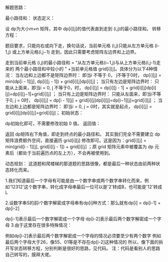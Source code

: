 解题思路：

最小路径和：
状态定义：

设 dp为大小m×n 矩阵，其中 dp[i][j]的值代表直到走到 (i,j)的最小路径和。
转移方程：

题目要求，只能向右或向下走，换句话说，当前单元格 (i,j)只能从左方单元格 (i-1,j) 或上方单元格(i,j−1) 走到，因此只需要考虑矩阵左边界和上边界。

走到当前单元格 (i,j)的最小路径和 = “从左方单元格(i−1,j)与从上方单元格(i,j-1)走来的 两个最小路径和中较小的 ” +当前单元格值 grid[i][j]。具体分为以下4种情况：
当左边和上边都不是矩阵边界时： 即当i 不等于 0， j不等于0时，
    dp[i][j] = min(dp[i - 1][j], dp[i][j - 1]) + grid[i][j]dp[i][j]；
当只有左边是矩阵边界时： 只能从上面来，即当i = 0, j 不等于0，时， 
    dp[i][j] = dp[i][j - 1] + grid[i][j]dp[i][j]=dp[i][j−1]+grid[i][j] ；
当只有上边是矩阵边界时： 只能从左面来，即当i不等于0, j = 0时， 
    dp[i][j] = dp[i - 1][j] + grid[i][j]dp[i][j]=dp[i−1][j]+grid[i][j] ；
当左边和上边都是矩阵边界时： 即当i = 0, j = 0时，其实就是起点， 
    dp[i][j] = grid[i][j]dp[i][j]=grid[i][j]；
初始状态：

dp初始化即可，不需要修改初始 0 值。
返回值：

返回 dp矩阵右下角值，即走到终点的最小路径和。
其实我们完全不需要建立 dp 矩阵浪费额外空间，直接遍历 grid[i][j] 修改即可。这是因为：grid[i][j] = min(grid[i - 1][j], grid[i][j - 1]) + grid[i][j] ；原 grid 矩阵元素中被覆盖为 dp 元素后（都处于当前遍历点的左上方），不会再被使用到。


动态规划：
这道题和爬楼梯的那道题的思路很像，都是最后一种状态由前两种状态转化而来。

1.我们知道最后一个字母有可能是由一个数字串或两个数字串转化而来，例如'12312'这个数字串，转化成字母串最后一位可以是'2'转成B，也可能是'12'转成L

2.设数字串S的前i个数字解密成字母串有dp[i]种方式：那么就有dp[i] = dp[i-1] + dp[i-2]

dp[i-1]表示最后一个数字解密成一个字母
dp[i-2]表示最后两个数字解密成一个字母
3.由于这里存在很多特殊情况：

例如dp[i-2]表示最后两个数字解密成一个字母的情况必须要至少有两个数字
例如最后两个字母大于26，像55、01等是不存在dp[i-2]这种情况的
所以，像下面的拆开写状态转移方程，分别判断是很好的思路，见代码。
注：代码是看别人的思路自己转写的，膜拜大佬。
